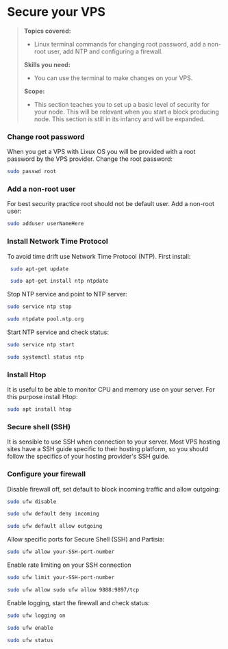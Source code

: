 # Secure your VPS

>**Topics covered:**
>
> - Linux terminal commands for changing root password, add a non-root user, add NTP and configuring a firewall.
>
>**Skills you need:**
>
> - You can use the terminal to make changes on your VPS.
>
>**Scope:**
>
> - This section teaches you to set up a basic level of security for your node. This will be relevant when you start a block producing node. This section is still in its infancy and will be expanded.

### Change root password

When you get a VPS with Lixux OS you will be provided with a root password by the VPS provider. Change the root password:

````bash
sudo passwd root
````

### Add a non-root user

For best security practice root should not be default user. Add a non-root user:

````bash
sudo adduser userNameHere
````

### Install Network Time Protocol

To avoid time drift use Network Time Protocol (NTP). First install:

````bash
 sudo apt-get update
````

````bash
 sudo apt-get install ntp ntpdate
````

Stop NTP service and point to NTP server:

````bash
sudo service ntp stop
````

````bash
sudo ntpdate pool.ntp.org
````

Start NTP service and check status:

````bash
sudo service ntp start
````

````bash
sudo systemctl status ntp
````

### Install Htop

It is useful to be able to monitor CPU and memory use on your server. For this purpose install Htop:

````bash
sudo apt install htop
````

### Secure shell (SSH)

It is sensible to use SSH when connection to your server. Most VPS hosting sites have a SSH guide specific to their hosting platform, so you should follow the specifics of your hosting provider's SSH guide.

### Configure your firewall

Disable firewall off, set default to block incoming traffic and allow outgoing:

````bash
sudo ufw disable
````

````bash
sudo ufw default deny incoming
````

````bash
sudo ufw default allow outgoing
````

Allow specific ports for Secure Shell (SSH) and Partisia:

````bash
sudo ufw allow your-SSH-port-number
````

Enable rate limiting on your SSH connection

````bash
sudo ufw limit your-SSH-port-number
````

````bash
sudo ufw allow sudo ufw allow 9888:9897/tcp
````

Enable logging, start the firewall and check status:

````bash
sudo ufw logging on
````

````bash
sudo ufw enable
````

````bash
sudo ufw status
````
